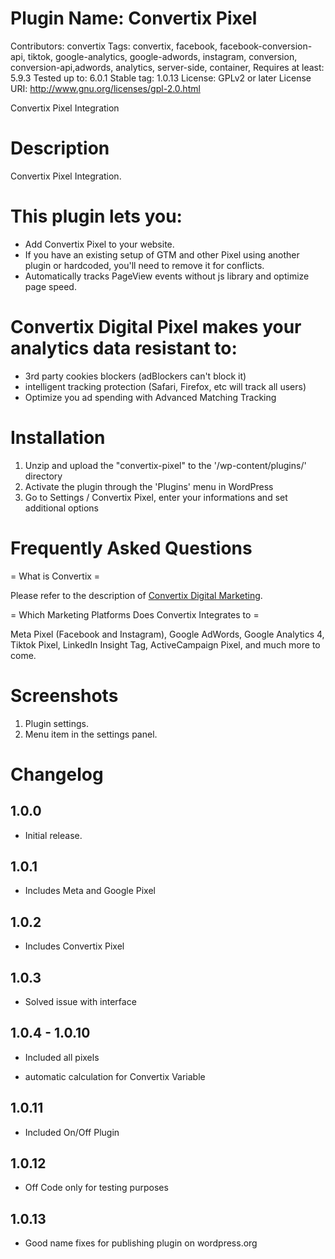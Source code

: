# Plugin Name: Convertix Pixel
Contributors: convertix
Tags: convertix, facebook, facebook-conversion-api, tiktok, google-analytics, google-adwords, instagram, conversion, conversion-api,adwords, analytics, server-side, container,
Requires at least: 5.9.3
Tested up to: 6.0.1
Stable tag: 1.0.13
License: GPLv2 or later
License URI: http://www.gnu.org/licenses/gpl-2.0.html

Convertix Pixel Integration

# Description

Convertix Pixel Integration.

# This plugin lets you:

* Add Convertix Pixel to your website.
* If you have an existing setup of GTM and other Pixel using another plugin or hardcoded, you'll need to remove it for conflicts.
* Automatically tracks PageView events without js library and optimize page speed.

# Convertix Digital Pixel makes your analytics data resistant to:

* 3rd party cookies blockers (adBlockers can't block it)
* intelligent tracking protection (Safari, Firefox, etc will track all users)
* Optimize you ad spending with Advanced Matching Tracking

# Installation

1. Unzip and upload the "convertix-pixel" to the '/wp-content/plugins/' directory
2. Activate the plugin through the 'Plugins' menu in WordPress
3. Go to Settings / Convertix Pixel, enter your informations and set additional options

# Frequently Asked Questions

= What is Convertix =

Please refer to the description of <a href="https://convertix.digital/">Convertix Digital Marketing</a>.

= Which Marketing Platforms Does Convertix Integrates to =

Meta Pixel (Facebook and Instagram), Google AdWords, Google Analytics 4, Tiktok Pixel, LinkedIn Insight Tag, ActiveCampaign Pixel, and much more to come.

# Screenshots

1. Plugin settings.
2. Menu item in the settings panel.

# Changelog

## 1.0.0
* Initial release.

## 1.0.1
+ Includes Meta and Google Pixel

## 1.0.2
+ Includes Convertix Pixel

## 1.0.3
+ Solved issue with interface

## 1.0.4 - 1.0.10
+ Included all pixels
* automatic calculation for Convertix Variable

## 1.0.11
+ Included On/Off Plugin

## 1.0.12
* Off Code only for testing purposes

## 1.0.13
+ Good name fixes for publishing plugin on wordpress.org